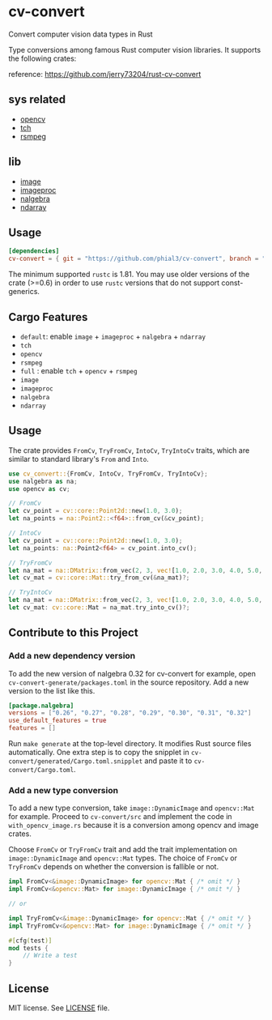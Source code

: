 # cv-convert
Convert computer vision data types in Rust

Type conversions among famous Rust computer vision libraries. It
supports the following crates:

reference:
https://github.com/jerry73204/rust-cv-convert

## sys related
- [opencv](https://crates.io/crates/opencv)
- [tch](https://crates.io/crates/tch)
- [rsmpeg](https://crates.io/crates/rsmpeg)

## lib
- [image](https://crates.io/crates/image)
- [imageproc](https://crates.io/crates/imageproc)
- [nalgebra](https://crates.io/crates/nalgebra)
- [ndarray](https://crates.io/crates/ndarray)

## Usage

```toml
[dependencies]
cv-convert = { git = "https://github.com/phial3/cv-convert", branch = "main" }
```

The minimum supported `rustc` is 1.81. You may use older versions of
the crate (>=0.6) in order to use `rustc` versions that do not support
const-generics.

## Cargo Features
- `default`: enable `image` + `imageproc` + `nalgebra` + `ndarray`
- `tch`
- `opencv`
- `rsmpeg`
- `full` : enable `tch` + `opencv` + `rsmpeg`
- `image`
- `imageproc`
- `nalgebra`
- `ndarray`


## Usage

The crate provides `FromCv`, `TryFromCv`, `IntoCv`, `TryIntoCv` traits, which are similar to standard library's `From` and `Into`.

```rust
use cv_convert::{FromCv, IntoCv, TryFromCv, TryIntoCv};
use nalgebra as na;
use opencv as cv;

// FromCv
let cv_point = cv::core::Point2d::new(1.0, 3.0);
let na_points = na::Point2::<f64>::from_cv(&cv_point);

// IntoCv
let cv_point = cv::core::Point2d::new(1.0, 3.0);
let na_points: na::Point2<f64> = cv_point.into_cv();

// TryFromCv
let na_mat = na::DMatrix::from_vec(2, 3, vec![1.0, 2.0, 3.0, 4.0, 5.0, 6.0]);
let cv_mat = cv::core::Mat::try_from_cv(&na_mat)?;

// TryIntoCv
let na_mat = na::DMatrix::from_vec(2, 3, vec![1.0, 2.0, 3.0, 4.0, 5.0, 6.0]);
let cv_mat: cv::core::Mat = na_mat.try_into_cv()?;
```

## Contribute to this Project

### Add a new dependency version

To add the new version of nalgebra 0.32 for cv-convert for example,
open `cv-convert-generate/packages.toml` in the source repository. Add
a new version to the list like this.

```toml
[package.nalgebra]
versions = ["0.26", "0.27", "0.28", "0.29", "0.30", "0.31", "0.32"]
use_default_features = true
features = []
```

Run `make generate` at the top-level directory. It modifies Rust
source files automatically. One extra step is to copy the snipplet in
`cv-convert/generated/Cargo.toml.snipplet` and paste it to
`cv-convert/Cargo.toml`.


### Add a new type conversion

To add a new type conversion, take `image::DynamicImage` and
`opencv::Mat` for example. Proceed to `cv-convert/src` and implement
the code in `with_opencv_image.rs` because it is a conversion among
opencv and image crates.


Choose `FromCv` or `TryFromCv` trait and add the trait implementation
on `image::DynamicImage` and `opencv::Mat` types. The choice of
`FromCv` or `TryFromCv` depends on whether the conversion is fallible
or not.

```rust
impl FromCv<&image::DynamicImage> for opencv::Mat { /* omit */ }
impl FromCv<&opencv::Mat> for image::DynamicImage { /* omit */ }

// or

impl TryFromCv<&image::DynamicImage> for opencv::Mat { /* omit */ }
impl TryFromCv<&opencv::Mat> for image::DynamicImage { /* omit */ }

#[cfg(test)]
mod tests {
    // Write a test
}
```

## License

MIT license. See [LICENSE](LICENSE.txt) file.
